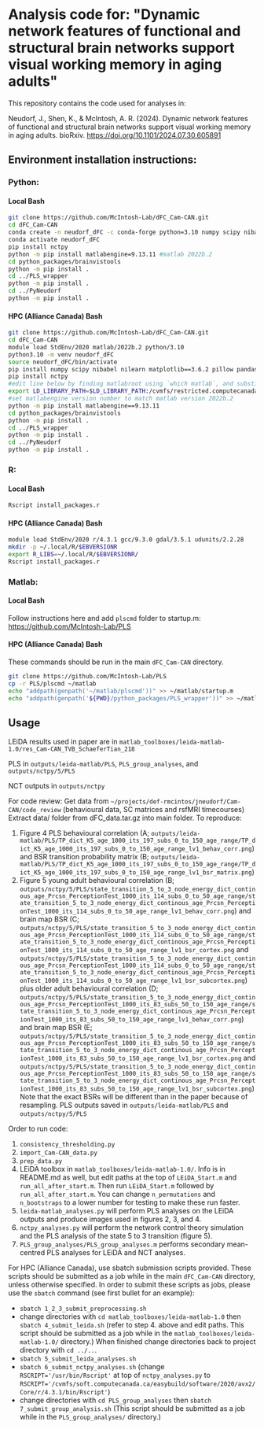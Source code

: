 # Analysis code for: "Dynamic network features of functional and structural brain networks support visual working memory in aging adults"

This repository contains the code used for analyses in:

Neudorf, J., Shen, K., & McIntosh, A. R. (2024). Dynamic network features of functional and structural brain networks support visual working memory in aging adults. bioRxiv. https://doi.org/10.1101/2024.07.30.605891

## Environment installation instructions:
### Python:
#### Local Bash
```bash
git clone https://github.com/McIntosh-Lab/dFC_Cam-CAN.git
cd dFC_Cam-CAN
conda create -n neudorf_dFC -c conda-forge python=3.10 numpy scipy nibabel nilearn matplotlib pillow pandas seaborn tqdm statsmodels plotnine
conda activate neudorf_dFC
pip install nctpy
python -m pip install matlabengine=9.13.11 #matlab 2022b.2
cd python_packages/brainvistools
python -m pip install .
cd ../PLS_wrapper
python -m pip install .
cd ../PyNeudorf
python -m pip install .
```

#### HPC (Alliance Canada) Bash
```bash
git clone https://github.com/McIntosh-Lab/dFC_Cam-CAN.git
cd dFC_Cam-CAN
module load StdEnv/2020 matlab/2022b.2 python/3.10
python3.10 -m venv neudorf_dFC
source neudorf_dFC/bin/activate
pip install numpy scipy nibabel nilearn matplotlib==3.6.2 pillow pandas seaborn==0.12.1 tqdm statsmodels plotnine==0.12.3 certifi
pip install nctpy
#edit line below by finding matlabroot using `which matlab`, and substitute `matlab` executable with `glnxa64`
export LD_LIBRARY_PATH=$LD_LIBRARY_PATH:/cvmfs/restricted.computecanada.ca/easybuild/software/2020/x86-64-v3/Core/matlab/2022b.2/bin/glnxa64
#set matlabengine version number to match matlab version 2022b.2
python -m pip install matlabengine==9.13.11
cd python_packages/brainvistools
python -m pip install .
cd ../PLS_wrapper
python -m pip install .
cd ../PyNeudorf
python -m pip install . 
```

### R:
#### Local Bash
```bash
Rscript install_packages.r
```

#### HPC (Alliance Canada) Bash
```bash
module load StdEnv/2020 r/4.3.1 gcc/9.3.0 gdal/3.5.1 udunits/2.2.28
mkdir -p ~/.local/R/$EBVERSIONR
export R_LIBS=~/.local/R/$EBVERSIONR/
Rscript install_packages.r
```

### Matlab:
#### Local Bash
Follow instructions here and add `plscmd` folder to startup.m: https://github.com/McIntosh-Lab/PLS

#### HPC (Alliance Canada) Bash
These commands should be run in the main `dFC_Cam-CAN` directory.
```bash
git clone https://github.com/McIntosh-Lab/PLS
cp -r PLS/plscmd ~/matlab
echo "addpath(genpath('~/matlab/plscmd'))" >> ~/matlab/startup.m
echo "addpath(genpath('${PWD}/python_packages/PLS_wrapper'))" >> ~/matlab/startup.m
```

## Usage
LEiDA results used in paper are in `matlab_toolboxes/leida-matlab-1.0/res_Cam-CAN_TVB_SchaeferTian_218`

PLS in `outputs/leida-matlab/PLS`, `PLS_group_analyses`, and `outputs/nctpy/5/PLS`

NCT outputs in `outputs/nctpy`

For code review:
Get data from `~/projects/def-rmcintos/jneudorf/Cam-CAN/code_review` (behavioural data, SC matrices and rsfMRI timecourses)
Extract data/ folder from dFC_data.tar.gz into main folder.
To reproduce:
1. Figure 4 PLS behavioural correlation (A; `outputs/leida-matlab/PLS/TP_dict_K5_age_1000_its_197_subs_0_to_150_age_range/TP_dict_K5_age_1000_its_197_subs_0_to_150_age_range_lv1_behav_corr.png`) and BSR transition probability matrix (B; `outputs/leida-matlab/PLS/TP_dict_K5_age_1000_its_197_subs_0_to_150_age_range/TP_dict_K5_age_1000_its_197_subs_0_to_150_age_range_lv1_bsr_matrix.png`)
2. Figure 5 young adult behavioural correlation (B; `outputs/nctpy/5/PLS/state_transition_5_to_3_node_energy_dict_continous_age_Prcsn_PerceptionTest_1000_its_114_subs_0_to_50_age_range/state_transition_5_to_3_node_energy_dict_continous_age_Prcsn_PerceptionTest_1000_its_114_subs_0_to_50_age_range_lv1_behav_corr.png`) and brain map BSR (C; `outputs/nctpy/5/PLS/state_transition_5_to_3_node_energy_dict_continous_age_Prcsn_PerceptionTest_1000_its_114_subs_0_to_50_age_range/state_transition_5_to_3_node_energy_dict_continous_age_Prcsn_PerceptionTest_1000_its_114_subs_0_to_50_age_range_lv1_bsr_cortex.png` and `outputs/nctpy/5/PLS/state_transition_5_to_3_node_energy_dict_continous_age_Prcsn_PerceptionTest_1000_its_114_subs_0_to_50_age_range/state_transition_5_to_3_node_energy_dict_continous_age_Prcsn_PerceptionTest_1000_its_114_subs_0_to_50_age_range_lv1_bsr_subcortex.png`) plus older adult behavioural correlation (D; `outputs/nctpy/5/PLS/state_transition_5_to_3_node_energy_dict_continous_age_Prcsn_PerceptionTest_1000_its_83_subs_50_to_150_age_range/state_transition_5_to_3_node_energy_dict_continous_age_Prcsn_PerceptionTest_1000_its_83_subs_50_to_150_age_range_lv1_behav_corr.png`) and brain map BSR (E; `outputs/nctpy/5/PLS/state_transition_5_to_3_node_energy_dict_continous_age_Prcsn_PerceptionTest_1000_its_83_subs_50_to_150_age_range/state_transition_5_to_3_node_energy_dict_continous_age_Prcsn_PerceptionTest_1000_its_83_subs_50_to_150_age_range_lv1_bsr_cortex.png` and `outputs/nctpy/5/PLS/state_transition_5_to_3_node_energy_dict_continous_age_Prcsn_PerceptionTest_1000_its_83_subs_50_to_150_age_range/state_transition_5_to_3_node_energy_dict_continous_age_Prcsn_PerceptionTest_1000_its_83_subs_50_to_150_age_range_lv1_bsr_subcortex.png`)
Note that the exact BSRs will be different than in the paper because of resampling.
PLS outputs saved in `outputs/leida-matlab/PLS` and `outputs/nctpy/5/PLS`

Order to run code:

1. `consistency_thresholding.py`
2. `import_Cam-CAN_data.py`
3. `prep_data.py`
4. LEiDA toolbox in `matlab_toolboxes/leida-matlab-1.0/`. Info is in README.md as well, but edit paths at the top of `LEiDA_Start.m` and `run_all_after_start.m`. Then run `LEiDA_Start.m` followed by `run_all_after_start.m`. You can change `n_permutations` and `n_bootstraps` to a lower number for testing to make these run faster.
5. `leida-matlab_analyses.py` will perform PLS analyses on the LEiDA outputs and produce images used in figures 2, 3, and 4.
6. `nctpy_analyses.py` will perform the network control theory simulation and the PLS analysis of the state 5 to 3 transition (figure 5).
7. `PLS_group_analyses/PLS_group_analyses.m` performs secondary mean-centred PLS analyses for LEiDA and NCT analyses.

For HPC (Alliance Canada), use sbatch submission scripts provided. These scripts should be submitted as a job while in the main `dFC_Cam-CAN` directory, unless otherwise specified. In order to submit these scripts as jobs, please use the `sbatch` command (see first bullet for an example):
 - `sbatch 1_2_3_submit_preprocessing.sh`
 - change directories with `cd matlab_toolboxes/leida-matlab-1.0` then `sbatch 4_submit_leida.sh` (refer to step 4. above and edit paths. This script should be submitted as a job while in the `matlab_toolboxes/leida-matlab-1.0/` directory.) When finished change directories back to project directory with `cd ../..`.
 - `sbatch 5_submit_leida_analyses.sh`
 - `sbatch 6_submit_nctpy_analyses.sh` (change `RSCRIPT='/usr/bin/Rscript'` at top of `nctpy_analyses.py` to `RSCRIPT='/cvmfs/soft.computecanada.ca/easybuild/software/2020/avx2/Core/r/4.3.1/bin/Rscript'`)
 - change directories with `cd PLS_group_analyses` then `sbatch 7_submit_group_analysis.sh` (This script should be submitted as a job while in the `PLS_group_analyses/` directory.)
